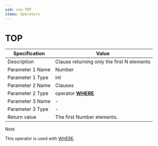 ```yaml
---
uid: cao-TOP
items: Operators
---
```


# TOP 

| Specification         | Value                                                        |
| --------------------- | ------------------------------------------------------------ |
| Description           | Clause returning only the first N elements           |
| Parameter 1 Name      | Number                                                       |
| Parameter 1 Type      | int                                    |
| Parameter 2 Name      | Clauses                                                          |
| Parameter 2 Type      | operator **[WHERE](https://docs.erp.net/tech/advanced/calculated-attributes/operators/where.html)**                                                      |
| Parameter 3 Name      | -                                                            |
| Parameter 3 Type      | -                                                            |
| Return value          | The first Number elements.                                                      |

> [!NOTE]
> 
> This operator is used with [WHERE](https://docs.erp.net/tech/advanced/calculated-attributes/operators/where.html).

